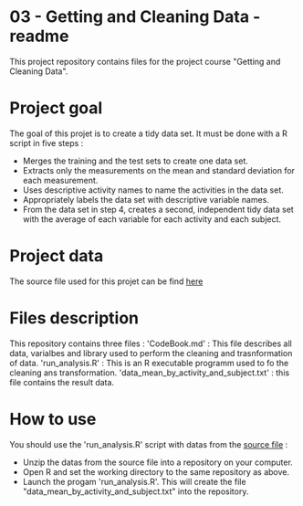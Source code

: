 03 - Getting and Cleaning Data - readme
=====================================

This project repository contains files for the project course "Getting and Cleaning Data".

Project goal
=====================================
The goal of this projet is to create a tidy data set. It must be done with a R script in five steps : 
* Merges the training and the test sets to create one data set.
* Extracts only the measurements on the mean and standard deviation for each measurement. 
* Uses descriptive activity names to name the activities in the data set.
* Appropriately labels the data set with descriptive variable names. 
* From the data set in step 4, creates a second, independent tidy data set with the average of each variable for each activity and each subject.

Project data
=====================================
The source file used for this projet can be find [here](https://d396qusza40orc.cloudfront.net/getdata%2Fprojectfiles%2FUCI%20HAR%20Dataset.zip)

Files description
=====================================
This repository contains three files :
'CodeBook.md' : This file describes all data, varialbes and library used to perform the cleaning and trasnformation of data.
'run_analysis.R' : This is an R executable programm used to fo the cleaning ans transformation.
'data_mean_by_activity_and_subject.txt' : this file contains the result data.

How to use
=====================================
You should use the 'run_analysis.R' script with datas from the [source file](https://d396qusza40orc.cloudfront.net/getdata%2Fprojectfiles%2FUCI%20HAR%20Dataset.zip) :
* Unzip the datas from the source file into a repository on your computer.
* Open R and set the working directory to the same repository as above.
* Launch the progam 'run_analysis.R'. This will create the file "data_mean_by_activity_and_subject.txt" into the repository.